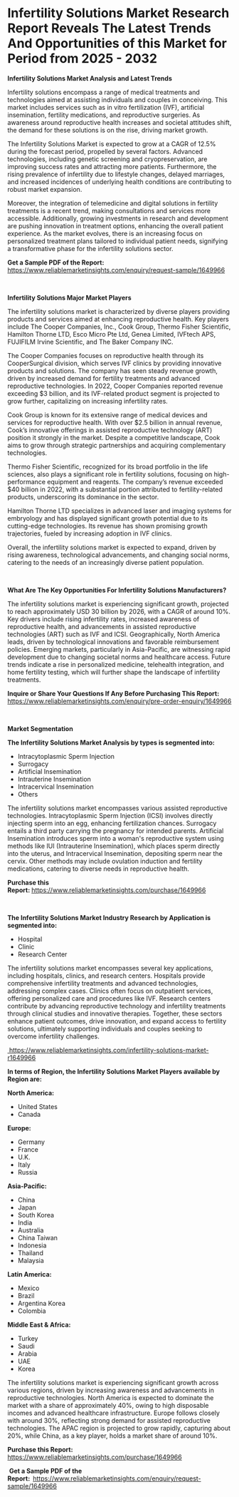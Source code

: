 <p><h1>Infertility Solutions Market Research Report Reveals The Latest Trends And Opportunities of this Market for Period from 2025 - 2032</h1></p><p><strong>Infertility Solutions Market Analysis and Latest Trends</strong></p>
<p><p>Infertility solutions encompass a range of medical treatments and technologies aimed at assisting individuals and couples in conceiving. This market includes services such as in vitro fertilization (IVF), artificial insemination, fertility medications, and reproductive surgeries. As awareness around reproductive health increases and societal attitudes shift, the demand for these solutions is on the rise, driving market growth.</p><p>The Infertility Solutions Market is expected to grow at a CAGR of 12.5% during the forecast period, propelled by several factors. Advanced technologies, including genetic screening and cryopreservation, are improving success rates and attracting more patients. Furthermore, the rising prevalence of infertility due to lifestyle changes, delayed marriages, and increased incidences of underlying health conditions are contributing to robust market expansion. </p><p>Moreover, the integration of telemedicine and digital solutions in fertility treatments is a recent trend, making consultations and services more accessible. Additionally, growing investments in research and development are pushing innovation in treatment options, enhancing the overall patient experience. As the market evolves, there is an increasing focus on personalized treatment plans tailored to individual patient needs, signifying a transformative phase for the infertility solutions sector.</p></p>
<p><strong>Get a Sample PDF of the Report:&nbsp;</strong> <a href="https://www.reliablemarketinsights.com/enquiry/request-sample/1649966?utm_campaign=2989&utm_medium=2&utm_source=Github&utm_content=ia&utm_term=12042025&utm_id=infertility-solutions">https://www.reliablemarketinsights.com/enquiry/request-sample/1649966</a></p>
<p>&nbsp;</p>
<p><strong>Infertility Solutions Major Market Players</strong></p>
<p><p>The infertility solutions market is characterized by diverse players providing products and services aimed at enhancing reproductive health. Key players include The Cooper Companies, Inc., Cook Group, Thermo Fisher Scientific, Hamilton Thorne LTD, Esco Micro Pte Ltd, Genea Limited, IVFtech APS, FUJIFILM Irvine Scientific, and The Baker Company INC.</p><p>The Cooper Companies focuses on reproductive health through its CooperSurgical division, which serves IVF clinics by providing innovative products and solutions. The company has seen steady revenue growth, driven by increased demand for fertility treatments and advanced reproductive technologies. In 2022, Cooper Companies reported revenue exceeding $3 billion, and its IVF-related product segment is projected to grow further, capitalizing on increasing infertility rates.</p><p>Cook Group is known for its extensive range of medical devices and services for reproductive health. With over $2.5 billion in annual revenue, Cook’s innovative offerings in assisted reproductive technology (ART) position it strongly in the market. Despite a competitive landscape, Cook aims to grow through strategic partnerships and acquiring complementary technologies.</p><p>Thermo Fisher Scientific, recognized for its broad portfolio in the life sciences, also plays a significant role in fertility solutions, focusing on high-performance equipment and reagents. The company’s revenue exceeded $40 billion in 2022, with a substantial portion attributed to fertility-related products, underscoring its dominance in the sector.</p><p>Hamilton Thorne LTD specializes in advanced laser and imaging systems for embryology and has displayed significant growth potential due to its cutting-edge technologies. Its revenue has shown promising growth trajectories, fueled by increasing adoption in IVF clinics.</p><p>Overall, the infertility solutions market is expected to expand, driven by rising awareness, technological advancements, and changing social norms, catering to the needs of an increasingly diverse patient population.</p></p>
<p>&nbsp;</p>
<p><strong>What Are The Key Opportunities For Infertility Solutions Manufacturers?</strong></p>
<p><p>The infertility solutions market is experiencing significant growth, projected to reach approximately USD 30 billion by 2026, with a CAGR of around 10%. Key drivers include rising infertility rates, increased awareness of reproductive health, and advancements in assisted reproductive technologies (ART) such as IVF and ICSI. Geographically, North America leads, driven by technological innovations and favorable reimbursement policies. Emerging markets, particularly in Asia-Pacific, are witnessing rapid development due to changing societal norms and healthcare access. Future trends indicate a rise in personalized medicine, telehealth integration, and home fertility testing, which will further shape the landscape of infertility treatments.</p></p>
<p><strong>Inquire or Share Your Questions If Any Before Purchasing This Report:</strong> <a href="https://www.reliablemarketinsights.com/enquiry/pre-order-enquiry/1649966?utm_campaign=2989&utm_medium=2&utm_source=Github&utm_content=ia&utm_term=12042025&utm_id=infertility-solutions">https://www.reliablemarketinsights.com/enquiry/pre-order-enquiry/1649966</a></p>
<p>&nbsp;</p>
<p><strong>Market Segmentation</strong></p>
<p><strong>The Infertility Solutions Market Analysis by types is segmented into:</strong></p>
<p><ul><li>Intracytoplasmic Sperm Injection</li><li>Surrogacy</li><li>Artificial Insemination</li><li>Intrauterine Insemination</li><li>Intracervical Insemination</li><li>Others</li></ul></p>
<p><p>The infertility solutions market encompasses various assisted reproductive technologies. Intracytoplasmic Sperm Injection (ICSI) involves directly injecting sperm into an egg, enhancing fertilization chances. Surrogacy entails a third party carrying the pregnancy for intended parents. Artificial Insemination introduces sperm into a woman's reproductive system using methods like IUI (Intrauterine Insemination), which places sperm directly into the uterus, and Intracervical Insemination, depositing sperm near the cervix. Other methods may include ovulation induction and fertility medications, catering to diverse needs in reproductive health.</p></p>
<p><strong>Purchase this Report:&nbsp;</strong><a href="https://www.reliablemarketinsights.com/purchase/1649966?utm_campaign=2989&utm_medium=2&utm_source=Github&utm_content=ia&utm_term=12042025&utm_id=infertility-solutions">https://www.reliablemarketinsights.com/purchase/1649966</a></p>
<p>&nbsp;</p>
<p><strong>The Infertility Solutions Market Industry Research by Application is segmented into:</strong></p>
<p><ul><li>Hospital</li><li>Clinic</li><li>Research Center</li></ul></p>
<p><p>The infertility solutions market encompasses several key applications, including hospitals, clinics, and research centers. Hospitals provide comprehensive infertility treatments and advanced technologies, addressing complex cases. Clinics often focus on outpatient services, offering personalized care and procedures like IVF. Research centers contribute by advancing reproductive technology and infertility treatments through clinical studies and innovative therapies. Together, these sectors enhance patient outcomes, drive innovation, and expand access to fertility solutions, ultimately supporting individuals and couples seeking to overcome infertility challenges.</p></p>
<p><a href="https://www.reliablemarketinsights.com/infertility-solutions-market-r1649966?utm_campaign=2989&utm_medium=2&utm_source=Github&utm_content=ia&utm_term=12042025&utm_id=infertility-solutions">&nbsp;https://www.reliablemarketinsights.com/infertility-solutions-market-r1649966</a></p>
<p><strong>In terms of Region, the Infertility Solutions Market Players available by Region are:</strong></p>
<p>
    <p> <strong> North America: </strong>
        <ul>
            <li>United States</li>
            <li>Canada</li>
        </ul>
        </p> 
    <p> <strong> Europe: </strong>
        <ul>
            <li>Germany</li>
            <li>France</li>
            <li>U.K.</li>
            <li>Italy</li>
            <li>Russia</li>
        </ul>
        </p> 
    <p> <strong> Asia-Pacific: </strong>
        <ul>
            <li>China</li>
            <li>Japan</li>
            <li>South Korea</li>
            <li>India</li>
            <li>Australia</li>
            <li>China Taiwan</li>
            <li>Indonesia</li>
            <li>Thailand</li>
            <li>Malaysia</li>
        </ul>
        </p> 
    <p> <strong> Latin America: </strong>
        <ul>
            <li>Mexico</li>
            <li>Brazil</li>
            <li>Argentina Korea</li>
            <li>Colombia</li>
        </ul>
        </p> 
    <p> <strong> Middle East & Africa: </strong>
        <ul>
            <li>Turkey</li>
            <li>Saudi</li>
            <li>Arabia</li>
            <li>UAE</li>
            <li>Korea</li>
        </ul>
    </p>
    </p>
<p><p>The infertility solutions market is experiencing significant growth across various regions, driven by increasing awareness and advancements in reproductive technologies. North America is expected to dominate the market with a share of approximately 40%, owing to high disposable incomes and advanced healthcare infrastructure. Europe follows closely with around 30%, reflecting strong demand for assisted reproductive technologies. The APAC region is projected to grow rapidly, capturing about 20%, while China, as a key player, holds a market share of around 10%.</p></p>
<p><strong>Purchase this Report: </strong><a href="https://www.reliablemarketinsights.com/purchase/1649966?utm_campaign=2989&utm_medium=2&utm_source=Github&utm_content=ia&utm_term=12042025&utm_id=infertility-solutions">https://www.reliablemarketinsights.com/purchase/1649966</a></p>
<p>&nbsp;<strong>Get a Sample PDF of the Report:&nbsp;&nbsp;</strong><a href="https://www.reliablemarketinsights.com/enquiry/request-sample/1649966?utm_campaign=2989&utm_medium=2&utm_source=Github&utm_content=ia&utm_term=12042025&utm_id=infertility-solutions">https://www.reliablemarketinsights.com/enquiry/request-sample/1649966</a></p>
<p><strong></strong></p>
<p><p></p><p></p><p></p></p>